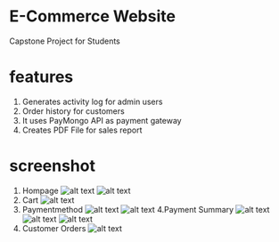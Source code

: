 # E-Commerce Website
 Capstone Project for Students

# features
 1. Generates activity log for admin users
 2. Order history for customers
 3. It uses PayMongo API as payment gateway
 4. Creates PDF File for sales report

# screenshot
 1. Hompage
  ![alt text](https://github.com/No-Spacing/E_Commerce_Website/blob/main/screenshot/screenshot1.png)
  ![alt text](https://github.com/No-Spacing/E_Commerce_Website/blob/main/screenshot/screenshot2.png)
 2. Cart
  ![alt text](https://github.com/No-Spacing/E_Commerce_Website/blob/main/screenshot/screenshot3.png)
 3. Paymentmethod
  ![alt text](https://github.com/No-Spacing/E_Commerce_Website/blob/main/screenshot/screenshot4.png)
  ![alt text](https://github.com/No-Spacing/E_Commerce_Website/blob/main/screenshot/screenshot5.png)
 4.Payment Summary
  ![alt text](https://github.com/No-Spacing/E_Commerce_Website/blob/main/screenshot/screenshot6.png)
  ![alt text](https://github.com/No-Spacing/E_Commerce_Website/blob/main/screenshot/screenshot7.png)
  ![alt text](https://github.com/No-Spacing/E_Commerce_Website/blob/main/screenshot/screenshot8.png)
 5. Customer Orders
  ![alt text](https://github.com/No-Spacing/E_Commerce_Website/blob/main/screenshot/screenshot9.png)
